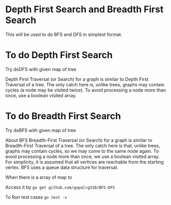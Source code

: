 # Depth First Search and Breadth First Search

This will be used to do BFS and DFS in simplest format.

# To do Depth First Search
Try doDFS with given map of tree

Depth First Traversal (or Search) for a graph is similar to Depth First Traversal of a tree. The only catch here is, unlike trees, graphs may contain cycles (a node may be visited twice). To avoid processing a node more than once, use a boolean visited array. 


# To do Breadth First Search
Try doBFS with given map of tree

About BFS Breadth-First Traversal (or Search) for a graph is similar to Breadth-First Traversal of a tree. The only catch here is
that, unlike trees, graphs may contain cycles, so we may come to the same node again. To avoid processing a node more than once, we use a boolean visited array. For simplicity, it is assumed that all vertices are reachable from the starting vertex. BFS uses a queue data structure for traversal.


When there is a array of map to 

Access it by `go get github.com/gopalrg310/BFS-DFS`

To Run test cases
`go test -v`